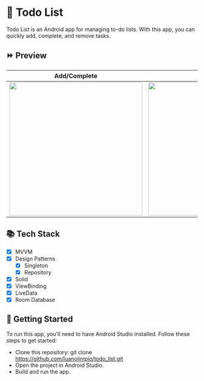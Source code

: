 # 📝 Todo List

Todo List is an Android app for managing to-do lists. With this app, you can quickly add, complete, and remove tasks.

## ⏩ Preview

Add/Complete  | Remove
------------- | -------------
<img src="https://github.com/luanolimpio/todo_list/blob/main/assets/preview/add_check_todo.gif" width="350"/> | <img src="https://github.com/luanolimpio/todo_list/blob/main/assets/preview/remove_todo.gif" width="350"/>

## 📚 Tech Stack

- [X] MVVM
- [X] Design Patterns
    - [X] Singleton
    - [X] Repository 
- [X] Solid
- [X] ViewBinding
- [X] LiveData
- [X] Room Database

## 🚀 Getting Started

To run this app, you'll need to have Android Studio installed. Follow these steps to get started:

 - Clone this repository: git clone https://github.com/luanolimpio/todo_list.git
 - Open the project in Android Studio.
 - Build and run the app.
